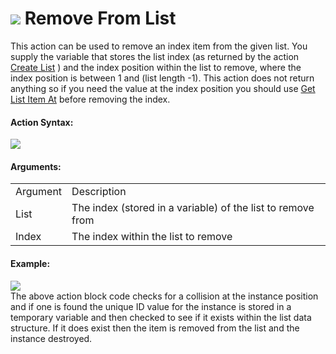 #  ![](https://gms.magecorn.com/Manual/assets/Images/Scripting_Reference/Drag_And_Drop/Reference/Data_Structures/i_DS_Remove_From_List.png) Remove From List

This action can be used to remove an index item from the given list. You
supply the variable that stores the list index (as returned by the
action [Create List](Create_List) ) and the index position within
the list to remove, where the index position is between 1 and (list
length -1). This action does not return anything so if you need the
value at the index position you should use [Get List Item
At](Get_List_Item_At) before removing the index.

#### Action Syntax:

  
![](https://gms.magecorn.com/Manual/assets/Images/Scripting_Reference/Drag_And_Drop/Reference/Data_Structures/a_DS_Remove_From_List.png)  

#### Arguments:

|          |                                                             |
|----------|-------------------------------------------------------------|
| Argument | Description                                                 |
| List     | The index (stored in a variable) of the list to remove from |
| Index    | The index within the list to remove                         |

#### Example:

  
![](https://gms.magecorn.com/Manual/assets/Images/Scripting_Reference/Drag_And_Drop/Reference/Data_Structures/e_DS_Remove_From_List.png)  
The above action block code checks for a collision at the instance
position and if one is found the unique ID value for the instance is
stored in a temporary variable and then checked to see if it exists
within the list data structure. If it does exist then the item is
removed from the list and the instance destroyed.
